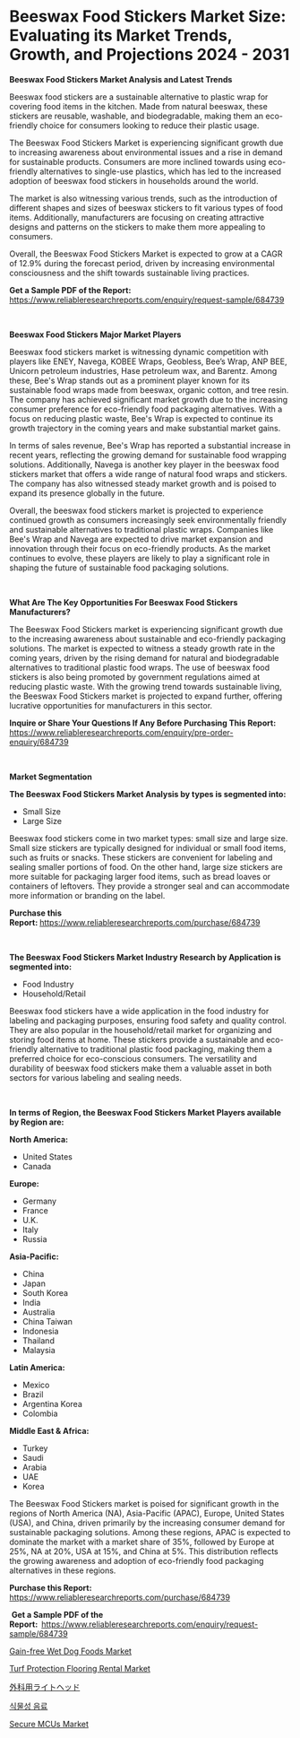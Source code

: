 <p><h1>Beeswax Food Stickers Market Size: Evaluating its Market Trends, Growth, and Projections 2024 - 2031</h1></p><p><strong>Beeswax Food Stickers Market Analysis and Latest Trends</strong></p>
<p><p>Beeswax food stickers are a sustainable alternative to plastic wrap for covering food items in the kitchen. Made from natural beeswax, these stickers are reusable, washable, and biodegradable, making them an eco-friendly choice for consumers looking to reduce their plastic usage.</p><p>The Beeswax Food Stickers Market is experiencing significant growth due to increasing awareness about environmental issues and a rise in demand for sustainable products. Consumers are more inclined towards using eco-friendly alternatives to single-use plastics, which has led to the increased adoption of beeswax food stickers in households around the world.</p><p>The market is also witnessing various trends, such as the introduction of different shapes and sizes of beeswax stickers to fit various types of food items. Additionally, manufacturers are focusing on creating attractive designs and patterns on the stickers to make them more appealing to consumers.</p><p>Overall, the Beeswax Food Stickers Market is expected to grow at a CAGR of 12.9% during the forecast period, driven by increasing environmental consciousness and the shift towards sustainable living practices.</p></p>
<p><strong>Get a Sample PDF of the Report:&nbsp;</strong> <a href="https://www.reliableresearchreports.com/enquiry/request-sample/684739">https://www.reliableresearchreports.com/enquiry/request-sample/684739</a></p>
<p>&nbsp;</p>
<p><strong>Beeswax Food Stickers Major Market Players</strong></p>
<p><p>Beeswax food stickers market is witnessing dynamic competition with players like ENEY, Navega, KOBEE Wraps, Geobless, Bee’s Wrap, ANP BEE, Unicorn petroleum industries, Hase petroleum wax, and Barentz. Among these, Bee's Wrap stands out as a prominent player known for its sustainable food wraps made from beeswax, organic cotton, and tree resin. The company has achieved significant market growth due to the increasing consumer preference for eco-friendly food packaging alternatives. With a focus on reducing plastic waste, Bee's Wrap is expected to continue its growth trajectory in the coming years and make substantial market gains.</p><p>In terms of sales revenue, Bee's Wrap has reported a substantial increase in recent years, reflecting the growing demand for sustainable food wrapping solutions. Additionally, Navega is another key player in the beeswax food stickers market that offers a wide range of natural food wraps and stickers. The company has also witnessed steady market growth and is poised to expand its presence globally in the future.</p><p>Overall, the beeswax food stickers market is projected to experience continued growth as consumers increasingly seek environmentally friendly and sustainable alternatives to traditional plastic wraps. Companies like Bee's Wrap and Navega are expected to drive market expansion and innovation through their focus on eco-friendly products. As the market continues to evolve, these players are likely to play a significant role in shaping the future of sustainable food packaging solutions.</p></p>
<p>&nbsp;</p>
<p><strong>What Are The Key Opportunities For Beeswax Food Stickers Manufacturers?</strong></p>
<p><p>The Beeswax Food Stickers market is experiencing significant growth due to the increasing awareness about sustainable and eco-friendly packaging solutions. The market is expected to witness a steady growth rate in the coming years, driven by the rising demand for natural and biodegradable alternatives to traditional plastic food wraps. The use of beeswax food stickers is also being promoted by government regulations aimed at reducing plastic waste. With the growing trend towards sustainable living, the Beeswax Food Stickers market is projected to expand further, offering lucrative opportunities for manufacturers in this sector.</p></p>
<p><strong>Inquire or Share Your Questions If Any Before Purchasing This Report:</strong> <a href="https://www.reliableresearchreports.com/enquiry/pre-order-enquiry/684739">https://www.reliableresearchreports.com/enquiry/pre-order-enquiry/684739</a></p>
<p>&nbsp;</p>
<p><strong>Market Segmentation</strong></p>
<p><strong>The Beeswax Food Stickers Market Analysis by types is segmented into:</strong></p>
<p><ul><li>Small Size</li><li>Large Size</li></ul></p>
<p><p>Beeswax food stickers come in two market types: small size and large size. Small size stickers are typically designed for individual or small food items, such as fruits or snacks. These stickers are convenient for labeling and sealing smaller portions of food. On the other hand, large size stickers are more suitable for packaging larger food items, such as bread loaves or containers of leftovers. They provide a stronger seal and can accommodate more information or branding on the label.</p></p>
<p><strong>Purchase this Report:&nbsp;</strong><a href="https://www.reliableresearchreports.com/purchase/684739">https://www.reliableresearchreports.com/purchase/684739</a></p>
<p>&nbsp;</p>
<p><strong>The Beeswax Food Stickers Market Industry Research by Application is segmented into:</strong></p>
<p><ul><li>Food Industry</li><li>Household/Retail</li></ul></p>
<p><p>Beeswax food stickers have a wide application in the food industry for labeling and packaging purposes, ensuring food safety and quality control. They are also popular in the household/retail market for organizing and storing food items at home. These stickers provide a sustainable and eco-friendly alternative to traditional plastic food packaging, making them a preferred choice for eco-conscious consumers. The versatility and durability of beeswax food stickers make them a valuable asset in both sectors for various labeling and sealing needs.</p></p>
<p>&nbsp;</p>
<p><strong>In terms of Region, the Beeswax Food Stickers Market Players available by Region are:</strong></p>
<p>
    <p> <strong> North America: </strong>
        <ul>
            <li>United States</li>
            <li>Canada</li>
        </ul>
        </p> 
    <p> <strong> Europe: </strong>
        <ul>
            <li>Germany</li>
            <li>France</li>
            <li>U.K.</li>
            <li>Italy</li>
            <li>Russia</li>
        </ul>
        </p> 
    <p> <strong> Asia-Pacific: </strong>
        <ul>
            <li>China</li>
            <li>Japan</li>
            <li>South Korea</li>
            <li>India</li>
            <li>Australia</li>
            <li>China Taiwan</li>
            <li>Indonesia</li>
            <li>Thailand</li>
            <li>Malaysia</li>
        </ul>
        </p> 
    <p> <strong> Latin America: </strong>
        <ul>
            <li>Mexico</li>
            <li>Brazil</li>
            <li>Argentina Korea</li>
            <li>Colombia</li>
        </ul>
        </p> 
    <p> <strong> Middle East & Africa: </strong>
        <ul>
            <li>Turkey</li>
            <li>Saudi</li>
            <li>Arabia</li>
            <li>UAE</li>
            <li>Korea</li>
        </ul>
    </p>
    </p>
<p><p>The Beeswax Food Stickers market is poised for significant growth in the regions of North America (NA), Asia-Pacific (APAC), Europe, United States (USA), and China, driven primarily by the increasing consumer demand for sustainable packaging solutions. Among these regions, APAC is expected to dominate the market with a market share of 35%, followed by Europe at 25%, NA at 20%, USA at 15%, and China at 5%. This distribution reflects the growing awareness and adoption of eco-friendly food packaging alternatives in these regions.</p></p>
<p><strong>Purchase this Report: </strong><a href="https://www.reliableresearchreports.com/purchase/684739">https://www.reliableresearchreports.com/purchase/684739</a></p>
<p>&nbsp;<strong>Get a Sample PDF of the Report:&nbsp;&nbsp;</strong><a href="https://www.reliableresearchreports.com/enquiry/request-sample/684739">https://www.reliableresearchreports.com/enquiry/request-sample/684739</a></p>
<p><strong></strong></p>
<p><p><a href="https://view.publitas.com/reportprime-1/gain-free-wet-dog-foods-market-size-market-share-and-global-market-analysis-report-2024-2031/">Gain-free Wet Dog Foods Market</a></p><p><a href="https://gamy-alyssum-396.notion.site/Turf-Protection-Flooring-Rental-Market-Size-Share-Trends-Analysis-Report-By-Material-By-Type-By-239ef89925df427ea51eb0901991d088">Turf Protection Flooring Rental Market</a></p><p><a href="https://medium.com/@sandeepayare180/%E6%89%8B%E8%A1%93%E7%94%A8%E3%83%A9%E3%82%A4%E3%83%88%E3%83%98%E3%83%83%E3%83%89%E5%B8%82%E5%A0%B4-%E5%B8%82%E5%A0%B4%E3%82%B7%E3%82%A7%E3%82%A2-%E5%B8%82%E5%A0%B4%E3%83%88%E3%83%AC%E3%83%B3%E3%83%89-%E3%81%8A%E3%82%88%E3%81%B3%E5%B0%86%E6%9D%A5%E3%81%AE%E6%88%90%E9%95%B7%E3%82%92%E6%8E%A2%E7%B4%A2%E3%81%99%E3%82%8B-6251b1f14c42">外科用ライトヘッド</a></p><p><a href="https://medium.com/@mamdouh_alnadi/%EC%8B%9D%EB%AC%BC%EC%84%B1-%EC%9D%8C%EB%A3%8C-%EC%8B%9C%EC%9E%A5-2031%EB%85%84%EA%B9%8C%EC%A7%80%EC%9D%98-%EB%8F%99%ED%96%A5-%EC%98%88%EC%B8%A1-%EB%B0%8F-%EA%B2%BD%EC%9F%81-%EB%B6%84%EC%84%9D-e859f9cc08fe">식물성 음료</a></p><p><a href="https://natural-crush-b99.notion.site/Secure-MCUs-Market-Size-Growth-and-Forecast-from-2024-2031-8fbb76bf473242b4b6f9fc34e7df94a9">Secure MCUs Market</a></p></p>